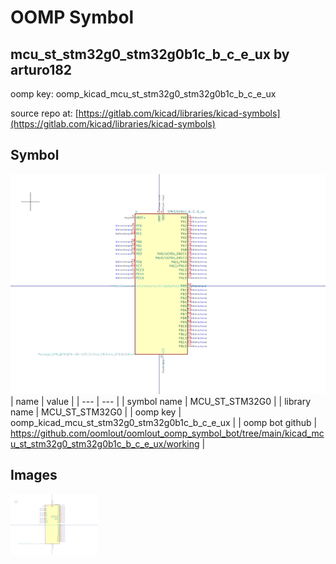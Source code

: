 # OOMP Symbol  
## mcu_st_stm32g0_stm32g0b1c_b_c_e_ux  by arturo182  
  
oomp key: oomp_kicad_mcu_st_stm32g0_stm32g0b1c_b_c_e_ux  
  
source repo at: [https://gitlab.com/kicad/libraries/kicad-symbols](https://gitlab.com/kicad/libraries/kicad-symbols)  
## Symbol  
  
[![working.png](working_600.png)](working.png)  
| name | value | 
| --- | --- | 
| symbol name | MCU_ST_STM32G0 | 
| library name | MCU_ST_STM32G0 | 
| oomp key | oomp_kicad_mcu_st_stm32g0_stm32g0b1c_b_c_e_ux | 
| oomp bot github | https://github.com/oomlout/oomlout_oomp_symbol_bot/tree/main/kicad_mcu_st_stm32g0_stm32g0b1c_b_c_e_ux/working | 
## Images  
  
[![working.png](working_140.png)](working.png)  
